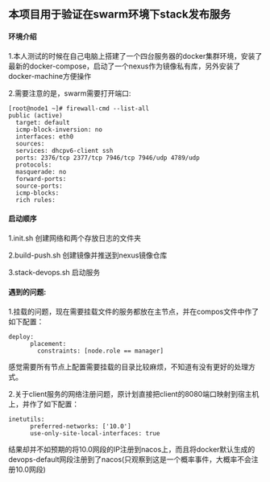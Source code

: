 ## 本项目用于验证在swarm环境下stack发布服务
#### 环境介绍
1.本人测试的时候在自己电脑上搭建了一个四台服务器的docker集群环境，安装了最新的docker-compose，启动了一个nexus作为镜像私有库，另外安装了docker-machine方便操作

2.需要注意的是，swarm需要打开端口:
~~~shell script
[root@node1 ~]# firewall-cmd --list-all
public (active)
  target: default
  icmp-block-inversion: no
  interfaces: eth0
  sources: 
  services: dhcpv6-client ssh
  ports: 2376/tcp 2377/tcp 7946/tcp 7946/udp 4789/udp
  protocols: 
  masquerade: no
  forward-ports: 
  source-ports: 
  icmp-blocks: 
  rich rules: 
~~~

#### 启动顺序
1.init.sh 创建网络和两个存放日志的文件夹

2.build-push.sh 创建镜像并推送到nexus镜像仓库

3.stack-devops.sh 启动服务


#### 遇到的问题:
1.挂载的问题，现在需要挂载文件的服务都放在主节点，并在compos文件中作了如下配置：
~~~
deploy:
      placement:
        constraints: [node.role == manager]
~~~
感觉需要所有节点上配置需要挂载的目录比较麻烦，不知道有没有更好的处理方式。

2.关于client服务的网络注册问题，原计划直接把client的8080端口映射到宿主机上，并作了如下配置：
~~~
inetutils:
      preferred-networks: ['10.0']
      use-only-site-local-interfaces: true
~~~
结果却并不如预期的将10.0网段的IP注册到nacos上，而且将docker默认生成的devops-default网段注册到了nacos(只观察到这是一个概率事件，大概率不会注册10.0网段)
